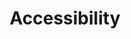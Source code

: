 ---
title: Accessibility
description: Welcome to Vue JS, a framework that helps you build better user interfaces.
---